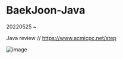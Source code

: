 # BaekJoon-Java

20220525 ~

Java review // https://www.acmicpc.net/step


![image](https://user-images.githubusercontent.com/68492786/170925120-01893180-9e8a-4f9c-9211-cfe826a6e2e2.png)
